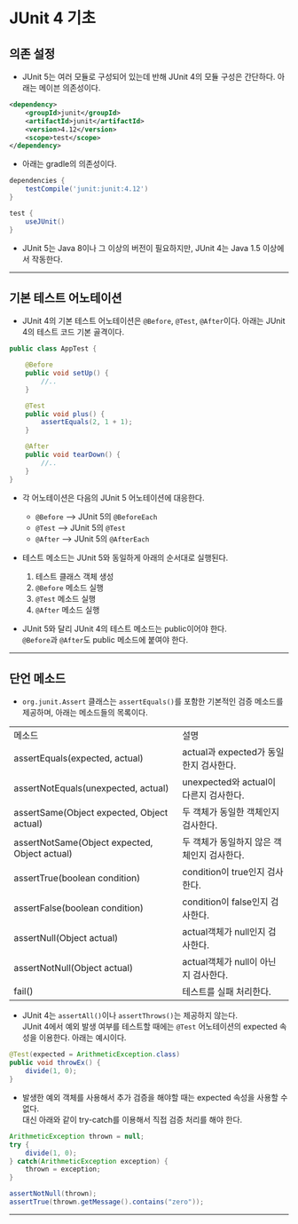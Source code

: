 <h1>JUnit 4 기초</h1>

<h2>의존 설정</h2>

* JUnit 5는 여러 모듈로 구성되어 있는데 반해 JUnit 4의 모듈 구성은 간단하다. 아래는 메이븐 의존성이다.
```xml
<dependency>
    <groupId>junit</groupId>
    <artifactId>junit</artifactId>
    <version>4.12</version>
    <scope>test</scope>
</dependency>
```

* 아래는 gradle의 의존성이다.
```gradle
dependencies {
    testCompile('junit:junit:4.12')
}

test {
    useJUnit()
}
```

* JUnit 5는 Java 8이나 그 이상의 버전이 필요하지만, JUnit 4는 Java 1.5 이상에서 작동한다.
<hr/>

<h2>기본 테스트 어노테이션</h2>

* JUnit 4의 기본 테스트 어노테이션은 `@Before`, `@Test`, `@After`이다. 아래는 JUnit 4의 테스트 코드 기본 골격이다.
```java
public class AppTest {

    @Before
    public void setUp() {
        //..
    }

    @Test
    public void plus() {
        assertEquals(2, 1 + 1);
    }

    @After
    public void tearDown() {
        //..
    }
}
```

* 각 어노테이션은 다음의 JUnit 5 어노테이션에 대응한다.
  * `@Before` --> JUnit 5의 `@BeforeEach`
  * `@Test` --> JUnit 5의 `@Test`
  * `@After` --> JUnit 5의 `@AfterEach`

* 테스트 메소드는 JUnit 5와 동일하게 아래의 순서대로 실행된다.
  1. 테스트 클래스 객체 생성
  2. `@Before` 메소드 실행
  3. `@Test` 메소드 실행
  4. `@After` 메소드 실행

* JUnit 5와 달리 JUnit 4의 테스트 메소드는 public이어야 한다.   
  `@Before`과 `@After`도 public 메소드에 붙여야 한다.
<hr/>

<h2>단언 메소드</h2>

* `org.junit.Assert` 클래스는 `assertEquals()`를 포함한 기본적인 검증 메소드를 제공하며, 아래는 메소드들의 목록이다.

<table>
    <tr>
        <td>메소드</td>
        <td>설명</td>
    </tr>
    <tr>
        <td>assertEquals(expected, actual)</td>
        <td>actual과 expected가 동일한지 검사한다.</td>
    </tr>
    <tr>
        <td>assertNotEquals(unexpected, actual)</td>
        <td>unexpected와 actual이 다른지 검사한다.</td>
    </tr>
    <tr>
        <td>assertSame(Object expected, Object actual)</td>
        <td>두 객체가 동일한 객체인지 검사한다.</td>
    </tr>
    <tr>
        <td>assertNotSame(Object expected, Object actual)</td>
        <td>두 객체가 동일하지 않은 객체인지 검사한다.</td>
    </tr>
    <tr>
        <td>assertTrue(boolean condition)</td>
        <td>condition이 true인지 검사한다.</td>
    </tr>
    <tr>
        <td>assertFalse(boolean condition)</td>
        <td>condition이 false인지 검사한다.</td>
    </tr>
    <tr>
        <td>assertNull(Object actual)</td>
        <td>actual객체가 null인지 검사한다.</td>
    </tr>
    <tr>
        <td>assertNotNull(Object actual)</td>
        <td>actual객체가 null이 아닌지 검사한다.</td>
    </tr>
    <tr>
        <td>fail()</td>
        <td>테스트를 실패 처리한다.</td>
    </tr>
</table>

* JUnit 4는 `assertAll()`이나 `assertThrows()`는 제공하지 않는다.   
  JUnit 4에서 예외 발생 여부를 테스트할 때에는 `@Test` 어노테이션의 expected 속성을 이용한다. 아래는 예시이다.
```java
@Test(expected = ArithmeticException.class)
public void throwEx() {
    divide(1, 0);
}
```

* 발생한 예외 객체를 사용해서 추가 검증을 해야할 때는 expected 속성을 사용할 수 없다.   
  대신 아래와 같이 try-catch를 이용해서 직접 검증 처리를 해야 한다.
```java
ArithmeticException thrown = null;
try {
    divide(1, 0);
} catch(ArithmeticException exception) {
    thrown = exception;
}

assertNotNull(thrown);
assertTrue(thrown.getMessage().contains("zero"));
```
<hr/>
